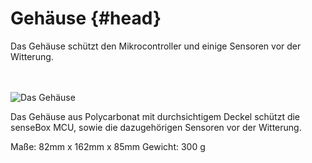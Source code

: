 # Gehäuse {#head}

<div class="description">Das Gehäuse schützt den Mikrocontroller und einige Sensoren vor der Witterung.</div>
<div class="line">
    <br>
    <br>
</div>

![Das Gehäuse](https://raw.githubusercontent.com/sensebox/books-v2/edu/pictures/box%2002%20top.png?token=AUIA55NGps0H8Zb_B-wyS-Tmo0Bd8763ks5bVvhcwA%3D%3D)

Das Gehäuse aus Polycarbonat mit durchsichtigem Deckel schützt die senseBox MCU, sowie die dazugehörigen Sensoren vor der Witterung. 

Maße: 82mm x 162mm x 85mm
Gewicht: 300 g
